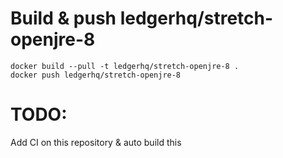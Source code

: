 # Build & push ledgerhq/stretch-openjre-8
```
docker build --pull -t ledgerhq/stretch-openjre-8 .
docker push ledgerhq/stretch-openjre-8
```

# TODO:
Add CI on this repository & auto build this
